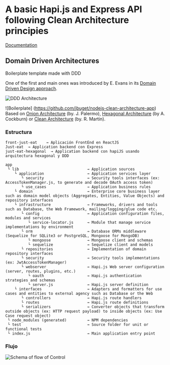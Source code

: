 # A basic Hapi.js and Express API following Clean Architecture principies

[Documentation](https://drive.google.com/file/d/1jvU3WTgfNzdoYi1LYB0IBKl0UsDZm9Y9/view?usp=sharing)

## Domain Driven Architectures

Boilerplate template made with DDD

One of the first and main ones was introduced by E. Evans in its [Domain Driven Design approach](http://dddsample.sourceforge.net/architecture.html).

![DDD Architecture](./just-eat-hexagonal/doc/DDD_architecture.jpg)

![Boilerplate] (https://github.com/jbuget/nodejs-clean-architecture-app)
Based on [Onion Architecture](https://jeffreypalermo.com/2008/07/the-onion-architecture-part-1/) (by. J. Palermo), [Hexagonal Architecture](https://alistair.cockburn.us/hexagonal-architecture/) (by A. Cockburn) or [Clean Architecture](https://8thlight.com/blog/uncle-bob/2012/08/13/the-clean-architecture.html) (by. R. Martin).

 

### Estructura
```
front-just-eat    → Aplicación FrontEnd en ReactJS
Just-eat  → Application backend con Express
just-eat-hexagonal  → Application backend con hapiJS usando arquitectura hexagonal y DDD
```

```
app 
 └ lib                              → Application sources 
    └ application                   → Application services layer
       └ security                   → Security tools interfaces (ex: AccessTokenManager.js, to generate and decode OAuth access token)
       └ use_cases                  → Application business rules 
    └ domain                        → Enterprise core business layer such as domain model objects (Aggregates, Entities, Value Objects) and repository interfaces
    └ infrastructure                → Frameworks, drivers and tools such as Database, the Web Framework, mailing/logging/glue code etc.
       └ config                     → Application configuration files, modules and services
          └ service-locator.js      → Module that manage service implementations by environment
       └ orm                        → Database ORMs middleware (Sequelize for SQLite3 or PostgreSQL, Mongoose for MongoDB)
          └ mongoose                → Mongoose client and schemas
          └ sequelize               → Sequelize client and models
       └ repositories               → Implementation of domain repository interfaces
       └ security                   → Security tools implementations (ex: JwtAccessTokenManager)
       └ webserver                  → Hapi.js Web server configuration (server, routes, plugins, etc.)
          └ oauth                   → Hapi.js authentication strategies and schemas
          └ server.js               → Hapi.js server definition
    └ interfaces                    → Adapters and formatters for use cases and entities to external agency such as Database or the Web
       └ controllers                → Hapi.js route handlers
       └ routes                     → Hapi.js route definitions
       └ serializers                → Converter objects that transform outside objects (ex: HTTP request payload) to inside objects (ex: Use Case request object)
 └ node_modules (generated)         → NPM dependencies
 └ test                             → Source folder for unit or functional tests
 └ index.js                         → Main application entry point
```

### Flujo

![Schema of flow of Control](./just-eat-hexagonal/doc/Hapijs_Clean_Architecture.svg)

